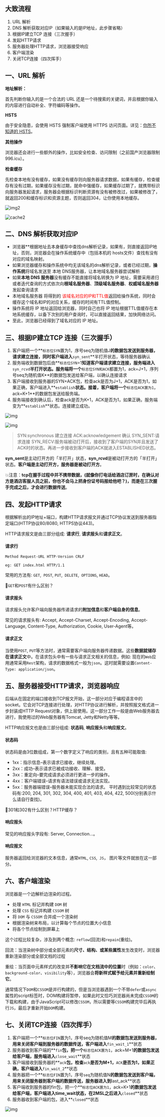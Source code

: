 ## 大致流程

1. URL 解析
2. DNS 解析获取对应IP（如果输入的是IP地址，此步骤省略）
3. 根据IP建立TCP 连接（三次握手）
4. 发起HTTP请求
5. 服务器处理HTTP请求，浏览器接受响应
7. 客户端渲染
8. 关闭TCP连接（四次挥手）

## 一、URL 解析

**地址解析：**

首先判断你输入的是一个合法的 URL 还是一个待搜索的关键词，并且根据你输入的内容进行自动补全、字符编码等操作。

**HSTS**

由于安全隐患，会使用 HSTS 强制客户端使用 HTTPS 访问页面。详见：[你所不知道的 HSTS](https://www.barretlee.com/blog/2015/10/22/hsts-intro/)。

**其他操作**

浏览器还会进行一些额外的操作，比如安全检查、访问限制（之前国产浏览器限制 996.icu）。

**检查缓存**

先检查本地有没有缓存，如果没有缓存则向服务器请求数据，如果有缓存，检查缓存有没有过期，如果缓存没有过期，就命中强缓存，如果缓存过期了，就携带标识向服务器发起请求，服务器会根据标识判断资源有没有被修改过，如果被修改了，就返回200和缓存标识和资源主题，否则返回304，让你使用本地缓存。

![img2]([https://github.com/glbb666/myNote/blob/master/review/%E7%BD%91%E7%BB%9C%E5%AE%89%E5%85%A8/image/cache2.png](https://github.com/glbb666/myNote/blob/master/review/网络安全/image/cache2.png))

![cache2](G:\WebstormProjects\myNote\review\网络安全\image\cache2.png)

## 二、DNS 解析获取对应IP

- 浏览器**根据地址去本身缓存中查找dns解析记录，如果有，则直接返回IP地址，否则，浏览器会在操作系统缓存中（包括本机的 hosts文件）查找有没有对应的域名映射。
- 如果浏览器缓存和操作系统中均无该域名的dns解析记录，或者已经过期，**操作系统**将域名发送至 本地 DNS服务器，让本地域名服务器尝试解析
- 如果**本地 DNS 服务器**没有缓存不能直接将域名转换为 IP 地址，需要采用递归或者迭代查询的方式依次向**根域名服务器**、**顶级域名服务器**、**权威域名服务器**发起查询请求
- 本地域名服务器 将得到的<font color='red'> 该域名对应的IP和TTL值</font>返回给操作系统，同时会缓存这个域名和IP的对应关系，缓存的时间有TTL值控制。
- 操作系统将 IP 地址返回给浏览器，同时自己也将 IP 地址根据TTL值缓存在本地系统缓存，以备下次别的用户查询时，可以直接返回结果，加快网络访问。
- 至此，浏览器已经得到了域名对应的 IP 地址。

## 三、根据IP建立TCP 连接（三次握手）

1. 客户端把一个**`标志位SYN`置为1，序号seq为随机值J**的数据包发送到服务器，请求建立连接，同时客户端进入**`syn_sent`**半打开状态，等待服务器确认
2. 服务端收到数据包后由**`标志位SYN`=1**知道客户端请求建立连接，服务端进入**`syn_rcvd`**半打开状态。服务端将一个**`标志位SYN和ACK`都置为1，ack=J+1，序列号seq为随机值K**的数据包发送给客户端，以确认连接请求
3. 客户端接收到服务器的SYN+ACK包，检查ack是否为J+1，ACK是否为1，如果正确，客户端进入**`establish`**状态。接着，客户端将一个**`标志位ACK置为1`，ack=K+1**的数据包发送给服务端。
4. 服务端接收到确认后，检查ack是否为K+1，ACK是否为1，如果正确，服务端变为**`establish`**状态。连接建立成功。

![img](http://www.2cto.com/uploadfile/2013/1022/20131022025346218.png)

![img](<https://github.com/glbb666/myNote/blob/master/review/网络安全/image/tcp1.png>)

>SYN:synchronous   建立连接
>ACK:acknowledgement  确认
>SYN_SENT:请求连接
>SYN_RECV:服务端被动打开后，接收到了客户端的SYN并且发送了ACK时的状态。再进一步接收到客户端的ACK就进入ESTABLISHED状态。

**syn_sent**是主动打开方的「半打开」状态，**syn_rcvd**是被动打开方的「半打开」状态。**客户端是主动打开方，服务器是被动打开方**。

💥注意：**tcp在握手过程中并不携带数据，(就像你打电话给酒店订房时，在确认对方是酒店客服人员之前，你也不会马上把身份证号码报给他吧？)，而是在三次握手完成之后，才会进行数据传送**。

## 四、发起HTTP请求

根据解析出的IP地址+端口，构建HTTP请求报文并通过TCP协议发送到服务器指定端口(HTTP协议80/8080, HTTPS协议443)。

HTTP请求报文是由三部分组成: **请求行**, **请求报头**和**请求正文**。

#### 请求行

`Method Request-URL HTTP-Version CRLF`

```
eg: GET index.html HTTP/1.1
```

常用的方法有: `GET`,` POST`, `PUT`,` DELETE`,` OPTIONS`, `HEAD`。

🌟`GET`和`POST`有什么区别？

#### 请求报头

请求报头允许客户端向服务器传递请求的**附加信息**和**客户端自身的信息**。

常见的请求报头有: Accept, Accept-Charset, Accept-Encoding, Accept-Language, Content-Type, Authorization, Cookie, User-Agent等。

#### 请求正文

当使用`POST`, `PUT`等方法时，通常需要客户端向服务器传递数据。这些**数据就储存在请求正文**中。在请求包头中有一些与请求正文相关的信息，例如: 现在的`Web`应用通常采用`Rest`架构，请求的数据格式一般为`json`。这时就需要设置`Content-Type: application/json`。

## 五、服务器接受HTTP请求，浏览器响应

后端从在固定的端口接收到TCP报文开始，这一部分对应于编程语言中的socket。它会对TCP连接进行处理，对HTTP协议进行解析，并按照报文格式进一步封装成HTTP Request对象，供上层使用。这一部分工作一般是由Web服务器去进行，我使用过的Web服务器有Tomcat, Jetty和Netty等等。

HTTP响应报文也是由三部分组成: **状态码**, **响应报头**和**响应报文**。

#### 状态码

状态码是由3位数组成，第一个数字定义了响应的类别，且有五种可能取值:

- 1xx：指示信息–表示请求已接收，继续处理。
- 2xx：成功–表示请求已被成功接收、理解、接受。
- 3xx：重定向–要完成请求必须进行更进一步的操作。
- 4xx：客户端错误–请求有语法错误或请求无法实现。
- 5xx：服务器端错误–服务器未能实现合法的请求。
  平时遇到比较常见的状态码有:200, 204, 301, 302, 304, 400, 401, 403, 404, 422, 500(分别表示什么请自行查找)。

🌟301和302有什么区别？HTTP缓存？

#### 响应报头

常见的响应报头字段有: Server, Connection...。

#### 响应报文

服务器返回给浏览器的文本信息，通常`HTML`, `CSS`,` JS`， 图片等文件就放在这一部分。

## 六、客户端渲染

浏览器是一个边解析边渲染的过程。

- 处理 `HTML` 标记并构建 `DOM` 树
- 处理 `CSS` 标记并构建 `CSSOM` 树
- 将 `DOM` 与 `CSSOM` 合并成一个渲染树
- 根据渲染树来布局，以计算每个节点的位置大小信息
- 将各个节点绘制到屏幕上

这个过程比较复杂，涉及到两个概念: `reflow`(回流)和`repain`(重绘)。

回流：当渲染树中部分或全部元素的**尺寸、结构、或某些属性**发生改变时，浏览器重新渲染部分或全部文档的过程

重绘：当页面中元素样式的改变并**不影响它在文档流中的位置**时（例如：`color`、`background-color`、`visibility`等），浏览器会**将新样式赋予给元素并重新绘制它**。

通常情况下`DOM`和`CSSOM`是并行构建的，但是当浏览器遇到一个不带`defer`或`async`属性的script标签时，DOM构建将暂停，如果此时又恰巧浏览器尚未完成`CSSOM`的下载和构建，由于JavaScript可以修改`CSSOM`，所以需要等`CSSOM`构建完毕后再执行`JS`，最后才重新开始`DOM`构建。

## 七、关闭TCP连接（四次挥手）

1. 客户端把一个**`标志位FIN`置为1，序号seq为随机值M**的数据包发送到服务器，用来关闭客户端到服务器的数据传送，客户端进入**`fin_wait_1`**状态 
3. 服务器收到客户端的**`fin`**包，把一个**`标志位ACK置为1`，ack=M+1**的数据包发送给客户端，服务端进入**`close_wait`**状态
3. 客户端接收到服务器的**`ack`**包，检查**`ack`**是否为M+1，**`ACK`**是否为1，如果正确，客户端进入**`fin_wait_2`**状态
4. 服务器把一个**`标志位FIN`置为1，序号`seq`为随机值N**的数据包发送到客户端，用来关闭服务器到客户端的数据传送，服务器进入到**last_ack**状态
5. 客户端收到服务器的fin包，把一个**`标志位ACK置为1`，ack=K+1**的数据包发送给客户端，客户端进入time_wait状态，在2MSL之后进入**`closed`**状态
6. 服务器收到客户端的包，进入**`closed`**状态

![img](http://www.2cto.com/uploadfile/2013/1022/20131022025350523.png)